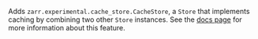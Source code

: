 Adds `zarr.experimental.cache_store.CacheStore`, a `Store` that implements caching by combining two other `Store` instances. See the [docs page](https://zarr.readthedocs.io/en/latest/user-guide/experimental#cachestore) for more information about this feature.